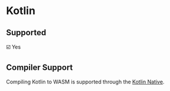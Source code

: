 # Kotlin

## Supported

:ballot_box_with_check: Yes

## Compiler Support

Compiling Kotlin to WASM is supported through the [Kotlin Native](https://github.com/JetBrains/kotlin-native/).

